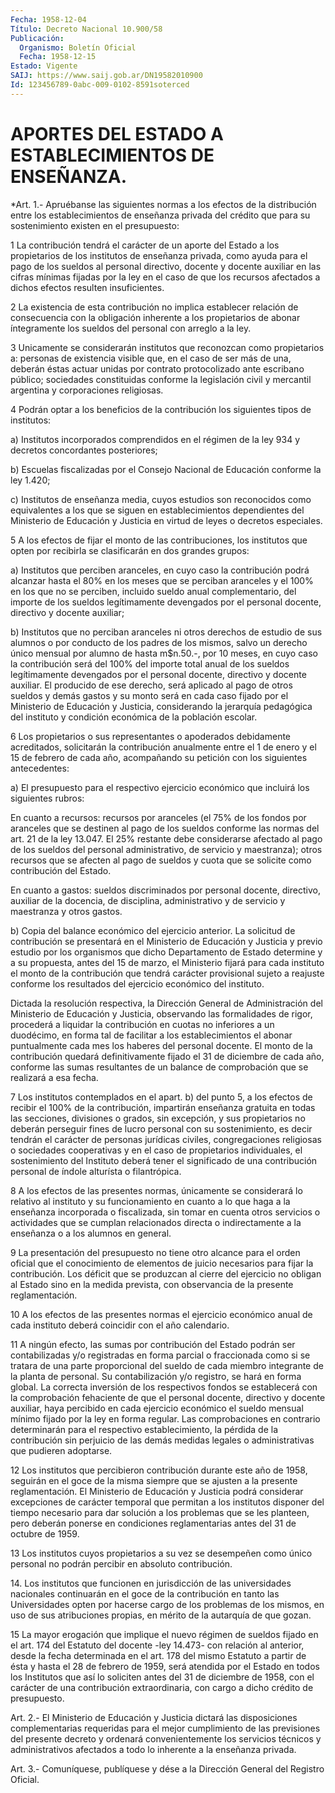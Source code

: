 ```yaml
---
Fecha: 1958-12-04
Título: Decreto Nacional 10.900/58
Publicación:
  Organismo: Boletín Oficial
  Fecha: 1958-12-15
Estado: Vigente
SAIJ: https://www.saij.gob.ar/DN19582010900
Id: 123456789-0abc-009-0102-8591soterced
---
```

# APORTES DEL ESTADO A ESTABLECIMIENTOS DE ENSEÑANZA.

<a id="1"></a>
*Art. 1.- Apruébanse las siguientes normas a los efectos de la distribución  entre  los  establecimientos de enseñanza privada del crédito que para su sostenimiento  existen  en el presupuesto:

1 La contribución tendrá el carácter de un aporte  del Estado a los propietarios  de  los institutos de enseñanza privada,  como  ayuda para  el pago de los  sueldos  al  personal  directivo,  docente  y docente  auxiliar  en  las  cifras mínimas fijadas por la ley en el caso  de  que  los recursos afectados  a  dichos  efectos  resulten insuficientes.

2  La  existencia   de  esta  contribución  no  implica  establecer relación  de  consecuencia   con  la  obligación  inherente  a  los propietarios de abonar íntegramente  los  sueldos  del personal con arreglo a la ley.

3  Unicamente  se  considerarán  institutos  que  reconozcan   como propietarios  a: personas de existencia visible que, en el caso  de ser  más  de  una,    deberán  éstas  actuar  unidas  por  contrato protocolizado  ante  escribano   público;  sociedades  constituidas conforme la legislación civil y mercantil argentina y corporaciones religiosas.

4 Podrán optar a los beneficios de  la  contribución los siguientes tipos de institutos:

a) Institutos incorporados comprendidos en  el  régimen  de  la ley 934 y decretos concordantes posteriores;

b)  Escuelas  fiscalizadas  por  el  Consejo  Nacional de Educación conforme la ley 1.420;

c)  Institutos de enseñanza media, cuyos estudios  son  reconocidos como    equivalentes  a  los  que  se  siguen  en  establecimientos dependientes  del  Ministerio  de Educación y Justicia en virtud de leyes o decretos especiales.

5  A  los  efectos de fijar el monto  de  las  contribuciones,  los institutos que  opten  por recibirla se clasificarán en dos grandes grupos:

a) Institutos que perciben  aranceles, en cuyo caso la contribución podrá alcanzar hasta el 80% en  los meses que se perciban aranceles y  el  100%  en  los  que  no se perciben,  incluido  sueldo  anual complementario,  del  importe    de    los   sueldos  legítimamente devengados por el personal docente, directivo  y  docente auxiliar;

b)  Institutos  que  no  perciban  aranceles  ni otros derechos  de estudio de sus alumnos o por conducto de los padres  de los mismos, salvo  un  derecho único mensual por alumno de hasta m$n.50.-,  por 10 meses, en  cuyo  caso  la contribución será del 100% del importe total  anual  de  los  sueldos   legítimamente  devengados  por  el personal docente, directivo y docente  auxiliar.  El  producido  de ese  derecho, será aplicado al pago de otros sueldos y demás gastos y su monto  será en cada caso fijado por el Ministerio de Educación y Justicia, considerando  la  jerarquía  pedagógica del instituto y condición económica de la población escolar.

6  Los  propietarios  o sus representantes o apoderados debidamente acreditados, solicitarán  la  contribución anualmente entre el 1 de enero y el 15 de febrero de cada  año,  acompañando su petición con los siguientes antecedentes:

a)  El  presupuesto  para  el  respectivo ejercicio  económico  que incluirá los siguientes rubros:

En cuanto a recursos: recursos por  aranceles (el 75% de los fondos por aranceles que se destinen al pago  de  los sueldos conforme las normas  del  art.  21  de  la  ley  13.047.  El 25%  restante  debe considerarse  afectado  al  pago  de  los  sueldos  del    personal administrativo,  de  servicio y maestranza); otros recursos que  se afecten al pago de sueldos y cuota que se solicite como contribución del Estado.

En cuanto a gastos: sueldos  discriminados  por  personal  docente, directivo,  auxiliar  de la docencia, de disciplina, administrativo y de servicio y maestranza y otros gastos.

b)  Copia  del  balance  económico    del  ejercicio  anterior.  La solicitud  de  contribución  se  presentará  en  el  Ministerio  de Educación y Justicia y previo estudio  por los organismos que dicho Departamento de Estado determine y a su  propuesta, antes del 15 de marzo,  el Ministerio fijará para cada instituto  el  monto  de  la contribución  que  tendrá  carácter  provisional  sujeto a reajuste conforme  los  resultados  del  ejercicio económico del  instituto.

Dictada  la  resolución  respectiva,    la   Dirección  General  de Administración del Ministerio de Educación y  Justicia,  observando las formalidades de rigor, procederá a liquidar la contribución  en cuotas  no  inferiores  a un duodécimo, en forma tal de facilitar a los establecimientos el abonar  puntualmente  cada  mes los haberes del    personal  docente.  El  monto  de  la  contribución  quedará definitivamente  fijado  el  31  de diciembre de cada año, conforme las  sumas  resultantes  de  un  balance  de  comprobación  que  se realizará a esa fecha.

7 Los institutos contemplados en el  apart.  b)  del punto 5, a los efectos    de  recibir  el  100%  de  la  contribución,  impartirán enseñanza gratuita  en  todas  las  secciones, divisiones o grados, sin excepción, y sus propietarios no  deberán  perseguir  fines  de lucro  personal  con su sostenimiento, es decir tendrán el carácter de  personas  jurídicas    civiles,   congregaciones  religiosas  o sociedades cooperativas y en el caso de  propietarios individuales, el sostenimiento del Instituto deberá tener  el  significado de una contribución    personal    de  índole  alturísta  o  filantrópica.

8  A los efectos de las presentes normas, únicamente se considerará lo relativo  al  instituto  y  su funcionamiento en cuanto a lo que haga a la enseñanza incorporada  o fiscalizada, sin tomar en cuenta otros servicios o actividades que  se  cumplan relacionados directa o indirectamente a la enseñanza o a los  alumnos  en  general.

9  La  presentación del presupuesto no tiene otro alcance  para  el orden  oficial    que   el  conocimiento  de  elementos  de  juicio necesarios  para  fijar  la    contribución.  Los  déficit  que  se produzcan al cierre del ejercicio  no  obligan al Estado sino en la medida  prevista,  con  observancia de la presente  reglamentación.

10 A los efectos de las presentes  normas  el  ejercicio  económico anual  de  cada  instituto  deberá coincidir con el año calendario.

11 A ningún efecto, las sumas  por  contribución  del Estado podrán ser contabilizadas y/o registradas en forma parcial  o  fraccionada como  si  se  tratara de una parte proporcional del sueldo de  cada miembro integrante  de  la  planta  de personal. Su contabilización y/o registro, se hará en forma global.  La  correcta  inversión  de los    respectivos   fondos  se  establecerá  con  la  comprobación fehaciente  de  que  el   personal  docente,  directivo  y  docente auxiliar, haya percibido en  cada  ejercicio  económico  el  sueldo mensual mínimo fijado por la ley en forma regular. Las comprobaciones    en  contrario  determinarán  para  el  respectivo establecimiento, la  pérdida  de  la  contribución sin perjuicio de las  demás  medidas  legales  o  administrativas    que    pudieren adoptarse.

12 Los institutos que percibieron contribución durante este  año de 1958,  seguirán en el goce de la misma siempre que se ajusten a  la presente  reglamentación.  El  Ministerio  de  Educación y Justicia podrá considerar excepciones de carácter temporal  que  permitan  a los  institutos  disponer  del tiempo necesario para dar solución a los  problemas  que  se  les  planteen,  pero  deberán  ponerse  en condiciones reglamentarias antes  del  31  de octubre de 1959.

13 Los institutos cuyos propietarios a su vez  se  desempeñen  como único   personal  no  podrán  percibir  en  absoluto  contribución.

<a id="1 004"></a>
14.  Los  institutos  que  funcionen  en  jurisdicción  de las universidades  nacionales continuarán en el goce de la contribución en  tanto  las  Universidades   opten  por  hacerse  cargo  de  los problemas de los mismos, en uso  de  sus  atribuciones  propias, en mérito de la autarquía de que gozan.

15  La  mayor  erogación  que  implique el nuevo régimen de sueldos fijado en el art. 174 del Estatuto  del  docente  -ley  14.473- con relación  al  anterior,  desde la fecha determinada en el art.  178 del mismo Estatuto a partir  de  ésta  y  hasta el 28 de febrero de 1959, será atendida por el Estado en todos  los  Institutos que así lo soliciten antes del 31 de diciembre de 1958, con  el carácter de una  contribución  extraordinaria,  con  cargo  a dicho crédito  de presupuesto.

<a id="2"></a>
Art.  2.-  El  Ministerio  de Educación y Justicia dictará las disposiciones complementarias requeridas para el mejor cumplimiento de las previsiones del  presente  decreto  y  ordenará convenientemente    los    servicios   técnicos  y  administrativos afectados a todo lo inherente a la enseñanza privada.

<a id="3"></a>
Art. 3.- Comuníquese, publíquese y dése a la Dirección General del Registro Oficial.